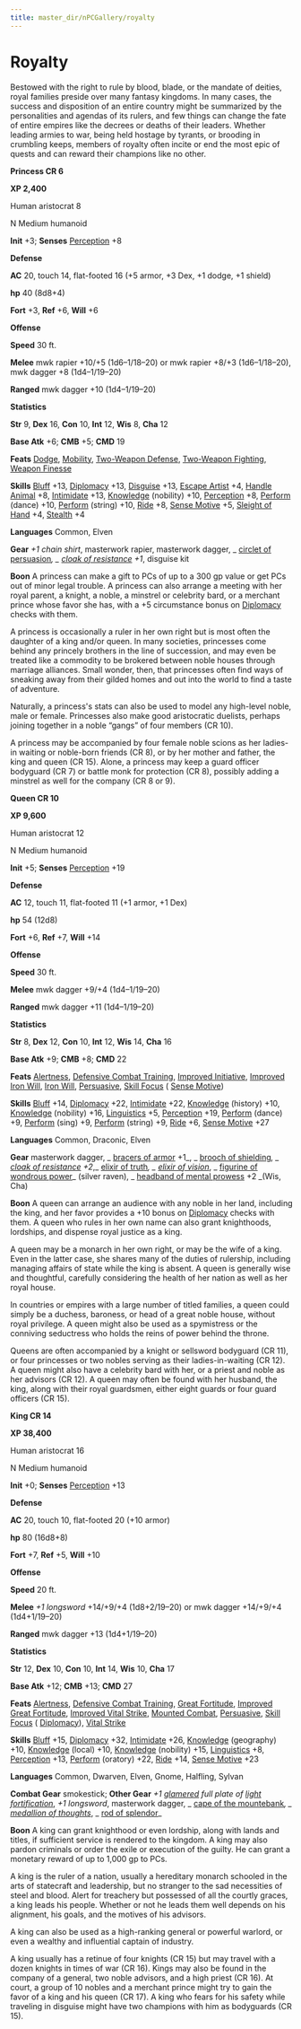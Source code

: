 ```yaml
---
title: master_dir/nPCGallery/royalty
---
```

# Royalty

Bestowed with the right to rule by blood, blade, or the mandate of deities, royal families preside over many fantasy kingdoms. In many cases, the success and disposition of an entire country might be summarized by the personalities and agendas of its rulers, and few things can change the fate of entire empires like the decrees or deaths of their leaders. Whether leading armies to war, being held hostage by tyrants, or brooding in crumbling keeps, members of royalty often incite or end the most epic of quests and can reward their champions like no other.

**Princess CR 6**

**XP 2,400**

Human aristocrat 8

N Medium humanoid

**Init** +3; **Senses** [Perception](../../skill_dir/perception#_perception) +8

**Defense**

**AC** 20, touch 14, flat-footed 16 (+5 armor, +3 Dex, +1 dodge, +1 shield)

**hp** 40 (8d8+4)

**Fort** +3, **Ref** +6, **Will** +6

**Offense**

**Speed** 30 ft.

**Melee** mwk rapier +10/+5 (1d6–1/18–20) or mwk rapier +8/+3 (1d6–1/18–20), mwk dagger +8 (1d4–1/19–20)

**Ranged** mwk dagger +10 (1d4–1/19–20)

**Statistics**

**Str** 9, **Dex** 16, **Con** 10, **Int** 12, **Wis** 8, **Cha** 12

**Base Atk** +6; **CMB** +5; **CMD** 19

**Feats** [Dodge](../../feats#_dodge), [Mobility](../../feats#_mobility), [Two-Weapon Defense](../../feats#_two-weapon-defense), [Two-Weapon Fighting](../../feats#_two-weapon-fighting), [Weapon Finesse](../../feats#_weapon-finesse)

**Skills** [Bluff](../../skill_dir/bluff#_bluff) +13, [Diplomacy](../../skill_dir/diplomacy#_diplomacy) +13, [Disguise](../../skill_dir/disguise#_disguise) +13, [Escape Artist](../../skill_dir/escapeArtist#_escape-artist) +4, [Handle Animal](../../skill_dir/handleAnimal#_handle-animal) +8, [Intimidate](../../skill_dir/intimidate#_intimidate) +13, [Knowledge](../../skill_dir/knowledge#_knowledge) (nobility) +10, [Perception](../../skill_dir/perception#_perception) +8, [Perform](../../skill_dir/perform#_perform) (dance) +10, [Perform](../../skill_dir/perform#_perform) (string) +10, [Ride](../../skill_dir/ride#_ride) +8, [Sense Motive](../../skill_dir/senseMotive#_sense-motive) +5, [Sleight of Hand](../../skill_dir/sleightOfHand#_sleight-of-hand) +4, [Stealth](../../skill_dir/stealth#_stealth) +4

**Languages** Common, Elven

**Gear** _+1 chain shirt_, masterwork rapier, masterwork dagger, _ [circlet of persuasion](../../magicItem_dir/wondrousItems#_circlet-of-persuasion)_, _ [cloak of resistance](../../magicItem_dir/wondrousItems#_cloak-of-resistance) +1_, disguise kit

**Boon** A princess can make a gift to PCs of up to a 300 gp value or get PCs out of minor legal trouble. A princess can also arrange a meeting with her royal parent, a knight, a noble, a minstrel or celebrity bard, or a merchant prince whose favor she has, with a +5 circumstance bonus on [Diplomacy](../../skill_dir/diplomacy#_diplomacy) checks with them.

A princess is occasionally a ruler in her own right but is most often the daughter of a king and/or queen. In many societies, princesses come behind any princely brothers in the line of succession, and may even be treated like a commodity to be brokered between noble houses through marriage alliances. Small wonder, then, that princesses often find ways of sneaking away from their gilded homes and out into the world to find a taste of adventure.

Naturally, a princess's stats can also be used to model any high-level noble, male or female. Princesses also make good aristocratic duelists, perhaps joining together in a noble “gangs” of four members (CR 10).

A princess may be accompanied by four female noble scions as her ladies-in waiting or noble-born friends (CR 8), or by her mother and father, the king and queen (CR 15). Alone, a princess may keep a guard officer bodyguard (CR 7) or battle monk for protection (CR 8), possibly adding a minstrel as well for the company (CR 8 or 9).

**Queen CR 10**

**XP 9,600**

Human aristocrat 12

N Medium humanoid

**Init** +5; **Senses** [Perception](../../skill_dir/perception#_perception) +19

**Defense**

**AC** 12, touch 11, flat-footed 11 (+1 armor, +1 Dex)

**hp** 54 (12d8)

**Fort** +6, **Ref** +7, **Will** +14

**Offense**

**Speed** 30 ft.

**Melee** mwk dagger +9/+4 (1d4–1/19–20)

**Ranged** mwk dagger +11 (1d4–1/19–20)

**Statistics**

**Str** 8, **Dex** 12, **Con** 10, **Int** 12, **Wis** 14, **Cha** 16

**Base Atk** +9; **CMB** +8; **CMD** 22

**Feats** [Alertness](../../feats#_alertness), [Defensive Combat Training](../../feats#_defensive-combat-training), [Improved Initiative](../../feats#_improved-initiative), [Improved Iron Will](../../feats#_improved-iron-will), [Iron Will](../../feats#_iron-will), [Persuasive](../../feats#_persuasive), [Skill Focus](../../feats#_skill-focus) ( [Sense Motive](../../skill_dir/senseMotive#_sense-motive))

**Skills** [Bluff](../../skill_dir/bluff#_bluff) +14, [Diplomacy](../../skill_dir/diplomacy#_diplomacy) +22, [Intimidate](../../skill_dir/intimidate#_intimidate) +22, [Knowledge](../../skill_dir/knowledge#_knowledge) (history) +10, [Knowledge](../../skill_dir/knowledge#_knowledge) (nobility) +16, [Linguistics](../../skill_dir/linguistics#_linguistics) +5, [Perception](../../skill_dir/perception#_perception) +19, [Perform](../../skill_dir/perform#_perform) (dance) +9, [Perform](../../skill_dir/perform#_perform) (sing) +9, [Perform](../../skill_dir/perform#_perform) (string) +9, [Ride](../../skill_dir/ride#_ride) +6, [Sense Motive](../../skill_dir/senseMotive#_sense-motive) +27

**Languages** Common, Draconic, Elven

**Gear** masterwork dagger, _ [bracers of armor](../../magicItem_dir/wondrousItems#_bracers-of-armor) +1_, _ [brooch of shielding](../../magicItem_dir/wondrousItems#_brooch-of-shielding)_, _ [cloak of resistance](../../magicItem_dir/wondrousItems#_cloak-of-resistance) +2_,_ [elixir of truth](../../magicItem_dir/wondrousItems#_elixir-of-truth)_, _ [elixir of vision](../../magicItem_dir/wondrousItems#_elixir-of-vision)_, _ [figurine of wondrous power](../../magicItem_dir/wondrousItems#_figurines-of-wondrous-power)_ (silver raven), _ [headband of mental prowess](../../magicItem_dir/wondrousItems#_headband-of-mental-prowess) +2 _(Wis, Cha)

**Boon** A queen can arrange an audience with any noble in her land, including the king, and her favor provides a +10 bonus on [Diplomacy](../../skill_dir/diplomacy#_diplomacy) checks with them. A queen who rules in her own name can also grant knighthoods, lordships, and dispense royal justice as a king.

A queen may be a monarch in her own right, or may be the wife of a king. Even in the latter case, she shares many of the duties of rulership, including managing affairs of state while the king is absent. A queen is generally wise and thoughtful, carefully considering the health of her nation as well as her royal house.

In countries or empires with a large number of titled families, a queen could simply be a duchess, baroness, or head of a great noble house, without royal privilege. A queen might also be used as a spymistress or the conniving seductress who holds the reins of power behind the throne.

Queens are often accompanied by a knight or sellsword bodyguard (CR 11), or four princesses or two nobles serving as their ladies-in-waiting (CR 12). A queen might also have a celebrity bard with her, or a priest and noble as her advisors (CR 12). A queen may often be found with her husband, the king, along with their royal guardsmen, either eight guards or four guard officers (CR 15).

**King CR 14**

**XP 38,400**

Human aristocrat 16

N Medium humanoid

**Init** +0; **Senses** [Perception](../../skill_dir/perception#_perception) +13

**Defense**

**AC** 20, touch 10, flat-footed 20 (+10 armor)

**hp** 80 (16d8+8)

**Fort** +7, **Ref** +5, **Will** +10

**Offense**

**Speed** 20 ft.

**Melee** _+1 longsword_ +14/+9/+4 (1d8+2/19–20) or mwk dagger +14/+9/+4 (1d4+1/19–20)

**Ranged** mwk dagger +13 (1d4+1/19–20)

**Statistics**

**Str** 12, **Dex** 10, **Con** 10, **Int** 14, **Wis** 10, **Cha** 17

**Base Atk** +12; **CMB** +13; **CMD** 27

**Feats** [Alertness](../../feats#_alertness), [Defensive Combat Training](../../feats#_defensive-combat-training), [Great Fortitude](../../feats#_great-fortitude), [Improved Great Fortitude](../../feats#_improved-great-fortitude), [Improved Vital Strike](../../feats#_improved-vital-strike), [Mounted Combat](../../feats#_mounted-combat), [Persuasive](../../feats#_persuasive), [Skill Focus](../../feats#_skill-focus) ( [Diplomacy](../../skill_dir/diplomacy#_diplomacy)), [Vital Strike](../../feats#_vital-strike)

**Skills** [Bluff](../../skill_dir/bluff#_bluff) +15, [Diplomacy](../../skill_dir/diplomacy#_diplomacy) +32, [Intimidate](../../skill_dir/intimidate#_intimidate) +26, [Knowledge](../../skill_dir/knowledge#_knowledge) (geography) +10, [Knowledge](../../skill_dir/knowledge#_knowledge) (local) +10, [Knowledge](../../skill_dir/knowledge#_knowledge) (nobility) +15, [Linguistics](../../skill_dir/linguistics#_linguistics) +8, [Perception](../../skill_dir/perception#_perception) +13, [Perform](../../skill_dir/perform#_perform) (oratory) +22, [Ride](../../skill_dir/ride#_ride) +14, [Sense Motive](../../skill_dir/senseMotive#_sense-motive) +23

**Languages** Common, Dwarven, Elven, Gnome, Halfling, Sylvan

**Combat Gear** smokestick; **Other Gear** _+1 [glamered](../../magicItem_dir/armor#_armor-glamered) full plate of [light](../../spell_dir/light#_light) [fortification](../../magicItem_dir/armor#_armor-fortification)_, _+1 longsword_, masterwork dagger, _ [cape of the mountebank](../../magicItem_dir/wondrousItems#_cape-of-the-mountebank)_, _ [medallion of thoughts](../../magicItem_dir/wondrousItems#_medallion-of-thoughts)_, _ [rod of splendor](../../magicItem_dir/rods#_rod-of-splendor)_

**Boon** A king can grant knighthood or even lordship, along with lands and titles, if sufficient service is rendered to the kingdom. A king may also pardon criminals or order the exile or execution of the guilty. He can grant a monetary reward of up to 1,000 gp to PCs.

A king is the ruler of a nation, usually a hereditary monarch schooled in the arts of statecraft and leadership, but no stranger to the sad necessities of steel and blood. Alert for treachery but possessed of all the courtly graces, a king leads his people. Whether or not he leads them well depends on his alignment, his goals, and the motives of his advisors.

A king can also be used as a high-ranking general or powerful warlord, or even a wealthy and influential captain of industry.

A king usually has a retinue of four knights (CR 15) but may travel with a dozen knights in times of war (CR 16). Kings may also be found in the company of a general, two noble advisors, and a high priest (CR 16). At court, a group of 10 nobles and a merchant prince might try to gain the favor of a king and his queen (CR 17). A king who fears for his safety while traveling in disguise might have two champions with him as bodyguards (CR 15).


